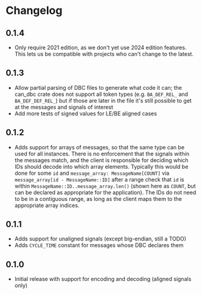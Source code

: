 # Changelog

## 0.1.4
* Only require 2021 edition, as we don't yet use 2024 edition features.  This lets us be compatible with projects who can't change to the latest.

## 0.1.3
* Allow partial parsing of DBC files to generate what code it can; the can_dbc crate does not support all token types (e.g. `BA_DEF_REL_` and `BA_DEF_DEF_REL_`) but if those are later in the file it's still possible to get at the messages and signals of interest
* Add more tests of signed values for LE/BE aligned cases

## 0.1.2
* Adds support for arrays of messages, so that the same type can be used for all instances.  There is no enforcement that the signals within the messages match, and the client is responsible for deciding which IDs should decode into which array elements.  Typically this would be done for some `id` and `message_array: MessageName[COUNT]` via `message_array[id - MessageName::ID]` after a range check that `id` is within `MessageName::ID..message_array.len()` (shown here as `COUNT`, but can be declared as appropriate for the application).  The IDs do not need to be in a contiguous range, as long as the client maps them to the appropriate array indices.

## 0.1.1
* Adds support for unaligned signals (except big-endian, still a TODO)
* Adds `CYCLE_TIME` constant for messages whose DBC declares them

## 0.1.0
* Initial release with support for encoding and decoding (aligned signals only)

